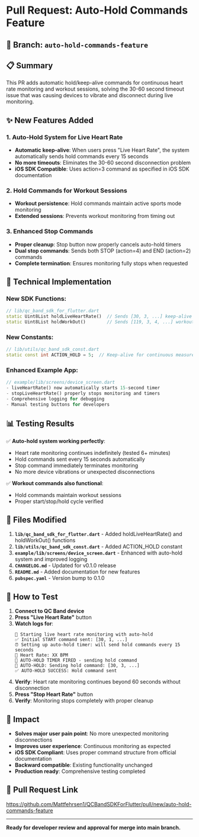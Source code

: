 # Pull Request: Auto-Hold Commands Feature

## 🚀 **Branch**: `auto-hold-commands-feature`

## 📋 **Summary**
This PR adds automatic hold/keep-alive commands for continuous heart rate monitoring and workout sessions, solving the 30-60 second timeout issue that was causing devices to vibrate and disconnect during live monitoring.

## ✨ **New Features Added**

### 1. **Auto-Hold System for Live Heart Rate**
- **Automatic keep-alive**: When users press "Live Heart Rate", the system automatically sends hold commands every 15 seconds
- **No more timeouts**: Eliminates the 30-60 second disconnection problem
- **iOS SDK Compatible**: Uses action=3 command as specified in iOS SDK documentation

### 2. **Hold Commands for Workout Sessions**
- **Workout persistence**: Hold commands maintain active sports mode monitoring
- **Extended sessions**: Prevents workout monitoring from timing out

### 3. **Enhanced Stop Commands**
- **Proper cleanup**: Stop button now properly cancels auto-hold timers
- **Dual stop commands**: Sends both STOP (action=4) and END (action=2) commands
- **Complete termination**: Ensures monitoring fully stops when requested

## 🔧 **Technical Implementation**

### **New SDK Functions**:
```dart
// lib/qc_band_sdk_for_flutter.dart
static Uint8List holdLiveHeartRate()  // Sends [30, 3, ...] keep-alive command
static Uint8List holdWorkOut()        // Sends [119, 3, 4, ...] workout hold
```

### **New Constants**:
```dart
// lib/utils/qc_band_sdk_const.dart
static const int ACTION_HOLD = 5;  // Keep-alive for continuous measurement
```

### **Enhanced Example App**:
```dart
// example/lib/screens/device_screen.dart
- liveHeartRate() now automatically starts 15-second timer
- stopLiveHeartRate() properly stops monitoring and timers
- Comprehensive logging for debugging
- Manual testing buttons for developers
```

## 📊 **Testing Results**

✅ **Auto-hold system working perfectly**:
- Heart rate monitoring continues indefinitely (tested 6+ minutes)
- Hold commands sent every 15 seconds automatically
- Stop command immediately terminates monitoring
- No more device vibrations or unexpected disconnections

✅ **Workout commands also functional**:
- Hold commands maintain workout sessions
- Proper start/stop/hold cycle verified

## 🔄 **Files Modified**

1. **`lib/qc_band_sdk_for_flutter.dart`** - Added holdLiveHeartRate() and holdWorkOut() functions
2. **`lib/utils/qc_band_sdk_const.dart`** - Added ACTION_HOLD constant  
3. **`example/lib/screens/device_screen.dart`** - Enhanced with auto-hold system and improved logging
4. **`CHANGELOG.md`** - Updated for v0.1.0 release
5. **`README.md`** - Added documentation for new features
6. **`pubspec.yaml`** - Version bump to 0.1.0

## 🧪 **How to Test**

1. **Connect to QC Band device**
2. **Press "Live Heart Rate"** button
3. **Watch logs for**:
   ```
   🚀 Starting live heart rate monitoring with auto-hold
   ✅ Initial START command sent: [30, 1, ...]
   ⏰ Setting up auto-hold timer: will send hold commands every 15 seconds
   💓 Heart Rate: XX BPM
   🔄 AUTO-HOLD TIMER FIRED - sending hold command
   📡 AUTO-HOLD: Sending hold command: [30, 3, ...]
   ✅ AUTO-HOLD SUCCESS: Hold command sent
   ```
4. **Verify**: Heart rate monitoring continues beyond 60 seconds without disconnection
5. **Press "Stop Heart Rate"** button
6. **Verify**: Monitoring stops completely with proper cleanup

## 🎯 **Impact**

- **Solves major user pain point**: No more unexpected monitoring disconnections
- **Improves user experience**: Continuous monitoring as expected
- **iOS SDK Compliant**: Uses proper command structure from official documentation
- **Backward compatible**: Existing functionality unchanged
- **Production ready**: Comprehensive testing completed

## 🔗 **Pull Request Link**
https://github.com/Mattfehrsen1/QCBandSDKForFlutter/pull/new/auto-hold-commands-feature

---

**Ready for developer review and approval for merge into main branch.**